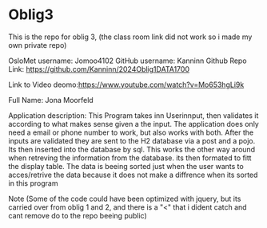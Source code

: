 # Oblig3
This is the repo for oblig 3, (the class room link did not work so i made my own private repo)

OsloMet username: Jomoo4102 
GitHub username: Kanninn
Github Repo Link: https://github.com/Kanninn/2024Oblig1DATA1700

Link to Video deomo:https://www.youtube.com/watch?v=Mo653hgLi9k

Full Name: Jona Moorfeld

Application description: This Program takes inn Userinnput, then validates it according to what makes sense given a the input. The application does only need a email or phone number to work, but also works with both. After the inputs are validated they are sent to the H2 database via a post and a pojo. Its then inserted into the database by sql. This works the other way around when retreving the information from the database. its then formated to fitt the display table.
The data is beeing sorted just when the user wants to acces/retrive the data because it does not make a diffrence when its sorted in this program

Note
(Some of the code could have been optimized with jquery, but its carried over from oblig 1 and 2, and there is a "<" that i dident catch and cant remove do to the repo beeing public)
